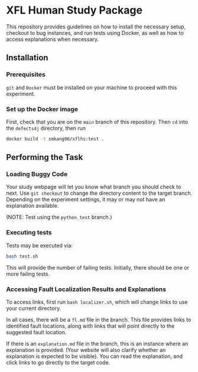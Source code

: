# XFL Human Study Package

This repository provides guidelines on how to install the necessary setup,
checkout to bug instances, and run tests using Docker, as well as how to
access explanations when necessary.

## Installation

### Prerequisites

`git` and `Docker` must be installed on your machine to proceed with this
experiment.

### Set up the Docker image

First, check that you are on the `main` branch of this repository. Then
`cd` into the `defects4j` directory, then run

```bash
docker build -t smkang96/xflhs:test .
```

## Performing the Task

### Loading Buggy Code

Your study webpage will let you know what branch you should check to next.
Use `git checkout` to change the directory content to the target branch.
Depending on the experiment settings, it may or may not have an explanation
available.

(NOTE: Test using the `python_test` branch.)

### Executing tests

Tests may be executed via:

```bash
bash test.sh
```

This will provide the number of failing tests. Initially, there should be
one or more failing tests.

### Accessing Fault Localization Results and Explanations

To access links, first run `bash localizer.sh`, which will change links
to use your current directory.

In all cases, there will be a `fl.md` file in the branch. This file provides
links to identified fault locations, along with links that will point directly
to the suggested fault location.

If there is an `explanation.md` file in the branch, this is an instance where
an explanation is provided. (Your website will also clarify whether an
explanation is expected to be visible). You can read the explanation, and
click links to go directly to the target code.
